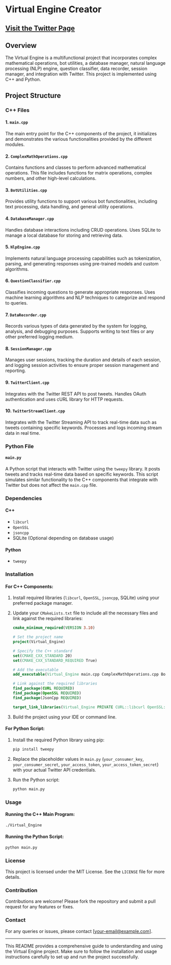 # Virtual Engine Creator

## [Visit the Twitter Page](https://x.com/virtualengine_)

## Overview
The Virtual Engine is a multifunctional project that incorporates complex mathematical operations, bot utilities, a database manager, natural language processing (NLP) engine, question classifier, data recorder, session manager, and integration with Twitter. This project is implemented using C++ and Python.

## Project Structure

### C++ Files

#### 1. `main.cpp`
The main entry point for the C++ components of the project, it initializes and demonstrates the various functionalities provided by the different modules.

#### 2. `ComplexMathOperations.cpp`
Contains functions and classes to perform advanced mathematical operations. This file includes functions for matrix operations, complex numbers, and other high-level calculations.

#### 3. `BotUtilities.cpp`
Provides utility functions to support various bot functionalities, including text processing, data handling, and general utility operations.

#### 4. `DatabaseManager.cpp`
Handles database interactions including CRUD operations. Uses SQLite to manage a local database for storing and retrieving data.

#### 5. `NlpEngine.cpp`
Implements natural language processing capabilities such as tokenization, parsing, and generating responses using pre-trained models and custom algorithms.

#### 6. `QuestionClassifier.cpp`
Classifies incoming questions to generate appropriate responses. Uses machine learning algorithms and NLP techniques to categorize and respond to queries.

#### 7. `DataRecorder.cpp`
Records various types of data generated by the system for logging, analysis, and debugging purposes. Supports writing to text files or any other preferred logging medium.

#### 8. `SessionManager.cpp`
Manages user sessions, tracking the duration and details of each session, and logging session activities to ensure proper session management and reporting.

#### 9. `TwitterClient.cpp`
Integrates with the Twitter REST API to post tweets. Handles OAuth authentication and uses cURL library for HTTP requests.

#### 10. `TwitterStreamClient.cpp`
Integrates with the Twitter Streaming API to track real-time data such as tweets containing specific keywords. Processes and logs incoming stream data in real time.

### Python File

#### `main.py`
A Python script that interacts with Twitter using the `tweepy` library. It posts tweets and tracks real-time data based on specific keywords. This script simulates similar functionality to the C++ components that integrate with Twitter but does not affect the `main.cpp` file.

### Dependencies

#### C++
- `libcurl`
- `OpenSSL`
- `jsoncpp`
- SQLite (Optional depending on database usage)

#### Python
- `tweepy`

### Installation

#### For C++ Components:

1. Install required libraries (`libcurl`, `OpenSSL`, `jsoncpp`, SQLite) using your preferred package manager.

2. Update your `CMakeLists.txt` file to include all the necessary files and link against the required libraries:

    ```cmake
    cmake_minimum_required(VERSION 3.10)
    
    # Set the project name
    project(Virtual_Engine)
    
    # Specify the C++ standard
    set(CMAKE_CXX_STANDARD 20)
    set(CMAKE_CXX_STANDARD_REQUIRED True)
    
    # Add the executable
    add_executable(Virtual_Engine main.cpp ComplexMathOperations.cpp BotUtilities.cpp DatabaseManager.cpp NlpEngine.cpp QuestionClassifier.cpp DataRecorder.cpp SessionManager.cpp TwitterClient.cpp TwitterStreamClient.cpp)
    
    # Link against the required libraries
    find_package(CURL REQUIRED)
    find_package(OpenSSL REQUIRED)
    find_package(JsonCpp REQUIRED)
    
    target_link_libraries(Virtual_Engine PRIVATE CURL::libcurl OpenSSL::SSL jsoncpp_lib)
    ```

3. Build the project using your IDE or command line.

#### For Python Script:

1. Install the required Python library using pip:

    ```sh
    pip install tweepy
    ```

2. Replace the placeholder values in `main.py` (`your_consumer_key`, `your_consumer_secret`, `your_access_token`, `your_access_token_secret`) with your actual Twitter API credentials.

3. Run the Python script:

    ```sh
    python main.py
    ```

### Usage

#### Running the C++ Main Program:

```sh
./Virtual_Engine
```

#### Running the Python Script:

```sh
python main.py
```

### License
This project is licensed under the MIT License. See the `LICENSE` file for more details.

### Contribution
Contributions are welcome! Please fork the repository and submit a pull request for any features or fixes.

### Contact
For any queries or issues, please contact [your-email@example.com].

---
This README provides a comprehensive guide to understanding and using the Virtual Engine project. Make sure to follow the installation and usage instructions carefully to set up and run the project successfully.

